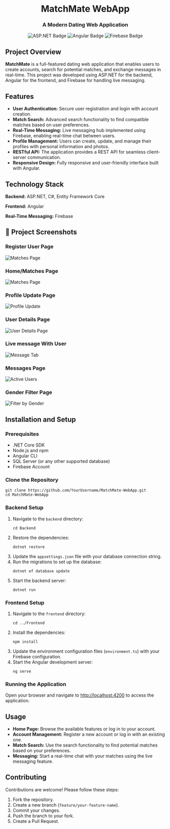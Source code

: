 <h1 align="center">MatchMate WebApp</h1>
<h3 align="center">A Modern Dating Web Application</h3>

<p align="center">
    <img src="https://img.shields.io/badge/ASP.NET-%23FF6F61.svg?style=for-the-badge&logo=dotnet&logoColor=white" alt="ASP.NET Badge" />
    <img src="https://img.shields.io/badge/Angular-%23E23237.svg?style=for-the-badge&logo=angular&logoColor=white" alt="Angular Badge" />
    <img src="https://img.shields.io/badge/Firebase-%23039BE5.svg?style=for-the-badge&logo=firebase&logoColor=white" alt="Firebase Badge" />
</p>

<h2>Project Overview</h2>
<p><strong>MatchMate</strong> is a full-featured dating web application that enables users to create accounts, search for potential matches, and exchange messages in real-time. This project was developed using ASP.NET for the backend, Angular for the frontend, and Firebase for handling live messaging.</p>

<h2>Features</h2>
<ul>
    <li><strong>User Authentication:</strong> Secure user registration and login with account creation.</li>
    <li><strong>Match Search:</strong> Advanced search functionality to find compatible matches based on user preferences.</li>
    <li><strong>Real-Time Messaging:</strong> Live messaging hub implemented using Firebase, enabling real-time chat between users.</li>
    <li><strong>Profile Management:</strong> Users can create, update, and manage their profiles with personal information and photos.</li>
    <li><strong>RESTful API:</strong> The application provides a REST API for seamless client-server communication.</li>
    <li><strong>Responsive Design:</strong> Fully responsive and user-friendly interface built with Angular.</li>
</ul>

<h2>Technology Stack</h2>
<p><strong>Backend:</strong> ASP.NET, C#, Entity Framework Core</p>
<p><strong>Frontend:</strong> Angular</p>
<p><strong>Real-Time Messaging:</strong> Firebase</p>

## 📸 Project Screenshots

### Register User Page
![Matches Page](https://github.com/RamaniRavi/MatchMate_WebApp/blob/main/Demo/register-user.png)

### Home/Matches Page
![Matches Page](https://github.com/RamaniRavi/MatchMate_WebApp/blob/main/Demo/matches-page.png)

### Profile Update Page
![Profile Update](https://github.com/RamaniRavi/MatchMate_WebApp/blob/main/Demo/profile-update.png)

### User Details Page
![User Details Page](https://github.com/RamaniRavi/MatchMate_WebApp/blob/main/Demo/user-details.png)

### Live message With User
![Message Tab](https://github.com/RamaniRavi/MatchMate_WebApp/blob/main/Demo/message-tab.png)

### Messages Page
![Active Users](https://github.com/RamaniRavi/MatchMate_WebApp/blob/main/Demo/messages.png)

### Gender Filter Page
![Filter by Gender](https://github.com/RamaniRavi/MatchMate_WebApp/blob/main/Demo/gender-filter.png)

<h2>Installation and Setup</h2>

<h3>Prerequisites</h3>
<ul>
    <li>.NET Core SDK</li>
    <li>Node.js and npm</li>
    <li>Angular CLI</li>
    <li>SQL Server (or any other supported database)</li>
    <li>Firebase Account</li>
</ul>

<h3>Clone the Repository</h3>
<pre><code>git clone https://github.com/YourUsername/MatchMate-WebApp.git
cd MatchMate-WebApp
</code></pre>

<h3>Backend Setup</h3>
<ol>
    <li>Navigate to the <code>backend</code> directory:
        <pre><code>cd Backend</code></pre>
    </li>
    <li>Restore the dependencies:
        <pre><code>dotnet restore</code></pre>
    </li>
    <li>Update the <code>appsettings.json</code> file with your database connection string.</li>
    <li>Run the migrations to set up the database:
        <pre><code>dotnet ef database update</code></pre>
    </li>
    <li>Start the backend server:
        <pre><code>dotnet run</code></pre>
    </li>
</ol>

<h3>Frontend Setup</h3>
<ol>
    <li>Navigate to the <code>frontend</code> directory:
        <pre><code>cd ../Frontend</code></pre>
    </li>
    <li>Install the dependencies:
        <pre><code>npm install</code></pre>
    </li>
    <li>Update the environment configuration files (<code>environment.ts</code>) with your Firebase configuration.</li>
    <li>Start the Angular development server:
        <pre><code>ng serve</code></pre>
    </li>
</ol>

<h3>Running the Application</h3>
<p>Open your browser and navigate to <a href="http://localhost:4200" target="_blank">http://localhost:4200</a> to access the application.</p>

<h2>Usage</h2>
<ul>
    <li><strong>Home Page:</strong> Browse the available features or log in to your account.</li>
    <li><strong>Account Management:</strong> Register a new account or log in with an existing one.</li>
    <li><strong>Match Search:</strong> Use the search functionality to find potential matches based on your preferences.</li>
    <li><strong>Messaging:</strong> Start a real-time chat with your matches using the live messaging feature.</li>
</ul>

<h2>Contributing</h2>
<p>Contributions are welcome! Please follow these steps:</p>
<ol>
    <li>Fork the repository.</li>
    <li>Create a new branch (<code>feature/your-feature-name</code>).</li>
    <li>Commit your changes.</li>
    <li>Push the branch to your fork.</li>
    <li>Create a Pull Request.</li>
</ol>
</body>
</html>
